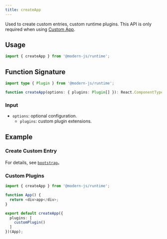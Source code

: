 ```yaml
---
title: createApp
---
```


Used to create custom entries, custom runtime plugins. This API is only required when using [Custom App](/docs/guides/concept/entries#自定义-app).

## Usage

```ts
import { createApp } from '@modern-js/runtime';
```

## Function Signature

```ts
import type { Plugin } from '@modern-js/runtime';

function createApp(options: { plugins: Plugin[] }): React.ComponentType<any>;
```

### Input

- `options`: optional configuration.
  - `plugins`: custom plugin extensions.

## Example

### Create Custom Entry

For details, see [`bootstrap`](./bootstrap.md)。

### Custom Plugins

```ts
import { createApp } from '@modern-js/runtime';

function App() {
  return <div>app</div>;
}

export default createApp({
  plugins: [
    customPlugin()
  ]
})(App);
```
